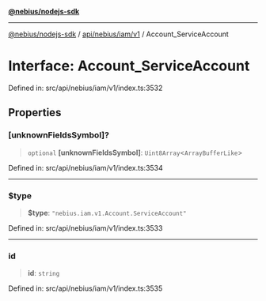 [**@nebius/nodejs-sdk**](../../../../../README.md)

***

[@nebius/nodejs-sdk](../../../../../README.md) / [api/nebius/iam/v1](../README.md) / Account\_ServiceAccount

# Interface: Account\_ServiceAccount

Defined in: src/api/nebius/iam/v1/index.ts:3532

## Properties

### \[unknownFieldsSymbol\]?

> `optional` **\[unknownFieldsSymbol\]**: `Uint8Array`\<`ArrayBufferLike`\>

Defined in: src/api/nebius/iam/v1/index.ts:3534

***

### $type

> **$type**: `"nebius.iam.v1.Account.ServiceAccount"`

Defined in: src/api/nebius/iam/v1/index.ts:3533

***

### id

> **id**: `string`

Defined in: src/api/nebius/iam/v1/index.ts:3535

